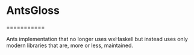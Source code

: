 # AntsGloss
===========

Ants implementation that no longer uses wxHaskell but instead uses only modern
libraries that are, more or less, maintained.

